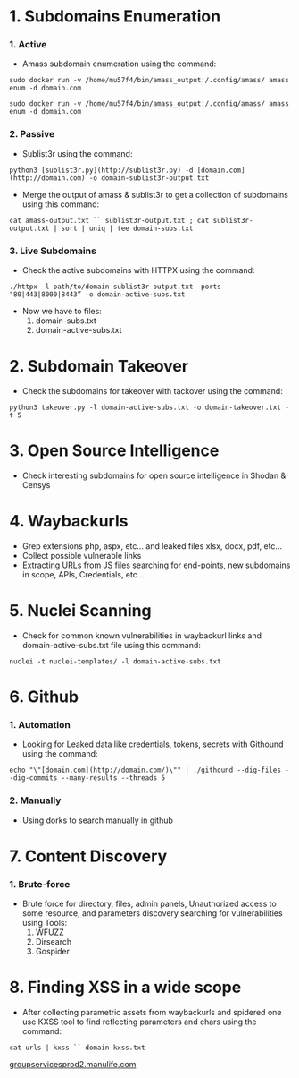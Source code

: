 # 1. Subdomains Enumeration

### 1. Active

- Amass subdomain enumeration using the command:

` sudo docker run -v /home/mu57f4/bin/amass_output:/.config/amass/ amass enum -d domain.com
` 

` sudo docker run -v /home/mu57f4/bin/amass_output:/.config/amass/ amass enum -d domain.com
` 

### 2. Passive

- Sublist3r using the command:

` python3 [sublist3r.py](http://sublist3r.py) -d [domain.com](http://domain.com) -o domain-sublist3r-output.txt
` 
- Merge the output of amass & sublist3r to get a collection of subdomains using this command:

` cat amass-output.txt `` sublist3r-output.txt ; cat sublist3r-output.txt | sort | uniq | tee domain-subs.txt
` 

### 3. Live Subdomains

- Check the active subdomains with HTTPX using the command:

` ./httpx -l path/to/domain-sublist3r-output.txt -ports "80|443|8000|8443” -o domain-active-subs.txt
` 

- Now we have to files:
    1. domain-subs.txt
    2. domain-active-subs.txt

# 2. Subdomain Takeover

- Check the subdomains for takeover with tackover using the command:

` python3 takeover.py -l domain-active-subs.txt -o domain-takeover.txt -t 5
` 

# 3. Open Source Intelligence

- Check interesting subdomains for open source intelligence in Shodan & Censys

# 4. Waybackurls

- Grep extensions php, aspx, etc... and leaked files xlsx, docx, pdf, etc...
- Collect possible vulnerable links
- Extracting URLs from JS files searching for end-points, new subdomains in scope, APIs, Credentials, etc...

# 5. Nuclei Scanning

- Check for common known vulnerabilities in waybackurl links and domain-active-subs.txt file using this command:

` nuclei -t nuclei-templates/ -l domain-active-subs.txt
` 

# 6. Github

### 1. Automation

- Looking for Leaked data like credentials, tokens, secrets with Githound using the command:

` echo "\"[domain.com](http://domain.com/)\"" | ./githound --dig-files --dig-commits --many-results --threads 5
` 

### 2. Manually

- Using dorks to search manually in github

# 7. Content Discovery

### 1. Brute-force

- Brute force for directory, files, admin panels, Unauthorized access to some resource,  and parameters discovery searching for vulnerabilities using Tools:
    1. WFUZZ
    2. Dirsearch
    3. Gospider

# 8. Finding XSS in a wide scope

- After collecting parametric assets from waybackurls and spidered one use KXSS tool to find reflecting parameters and chars using the command:

` cat urls | kxss `` domain-kxss.txt
` 

[groupservicesprod2.manulife.com](http://groupservicesprod2.manulife.com/)
